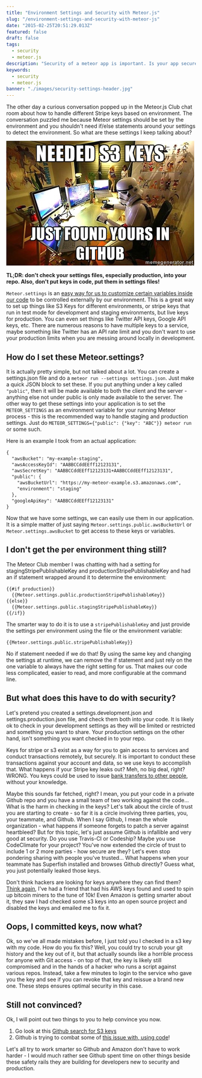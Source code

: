 ```yaml
---
title: "Environment Settings and Security with Meteor.js"
slug: "/environment-settings-and-security-with-meteor-js"
date: "2015-02-25T20:51:29.013Z"
featured: false
draft: false
tags:
  - security
  - meteor.js
description: "Security of a meteor app is important. Is your app secure?"
keywords:
  - security
  - meteor.js
banner: "./images/security-settings-header.jpg"
---
```


The other day a curious conversation popped up in the Meteor.js Club chat room about how to handle different Stripe keys based on environment. The conversation puzzled me because Meteor settings should be set by the environment and you shouldn't need if/else statements around your settings to detect the environment. So what are these settings I keep talking about?

![meme-s3-keys](./images/security-keys-meme.jpg)

**TL;DR: don't check your settings files, especially production, into your repo. Also, don't put keys in code, put them in settings files!**

`Meteor.settings` is an [easy way for us to customize certain variables inside our code](http://docs.meteor.com/#/full/meteor_settings) to be controlled externally by our environment. This is a great way to set up things like S3 Keys for different environments, or stripe keys that run in test mode for development and staging environments, but live keys for production. You can even set things like Twitter API keys, Google API keys, etc. There are numerous reasons to have multiple keys to a service, maybe something like Twitter has an API rate limit and you don't want to use your production limits when you are messing around locally in development.

## How do I set these Meteor.settings?

It is actually pretty simple, but not talked about a lot. You can create a settings.json file and do a `meteor run --settings settings.json`. Just make a quick JSON block to set these. If you put anything under a key called `"public"`, then it will be made available to both the client and the server - anything else not under public is only made available to the server. The other way to get these settings into your application is to set the `METEOR_SETTINGS` as an environment variable for your running Meteor process - this is the recommended way to handle staging and production settings. Just do `METEOR_SETTINGS={"public": {"key": "ABC"}} meteor run` or some such.

Here is an example I took from an actual application:

```
{
  "awsBucket": "my-example-staging",
  "awsAccessKeyId": "AABBCCddEEff12123131",
  "awsSecretKey": "AABBCCddEEff12123131+AABBCCddEEff12123131",
  "public": {
    "awsBucketUrl": "https://my-meteor-example.s3.amazonaws.com",
    "environment": "staging"
  },
  "googleApiKey": "AABBCCddEEff12123131"
}
```

Now that we have some settings, we can easily use them in our application. It is a simple matter of just saying `Meteor.settings.public.awsBucketUrl` or `Meteor.settings.awsBucket` to get access to these keys or variables. 

## I don't get the per environment thing still?

The Meteor Club member I was chatting with had a setting for stagingStripePublishableKey and productionStripePublishableKey and had an if statement wrapped around it to determine the environment:

```
{{#if production}}
  {{Meteor.settings.public.productionStripePublishableKey}}
{{else}}
  {{Meteor.settings.public.stagingStripePublishableKey}}
{{/if}}

```

The smarter way to do it is to use a `stripePublishableKey` and just provide the settings per environment using the file or the environment variable:

```
{{Meteor.settings.public.stripePublishableKey}}
```

No if statement needed if we do that! By using the same key and changing the settings at runtime, we can remove the if statement and just rely on the one variable to always have the right setting for us. That makes our code less complicated, easier to read, and more configurable at the command line.

## But what does this have to do with security?

Let's pretend you created a settings.development.json and settings.production.json file, and check them both into your code. It is likely ok to check in your development settings as they will be limited or restricted and something you want to share. Your production settings on the other hand, isn't something you want checked in to your repo.
	
Keys for stripe or s3 exist as a way for you to gain access to services and conduct transactions remotely, but securely. It is important to conduct these transactions against your account and data, so we use keys to accomplish that. What happens if your Stripe key leaks out? Meh, no big deal, right? WRONG. You keys could be used to issue [bank transfers to other people](https://stripe.com/docs/tutorials/sending-transfers), without your knowledge.

Maybe this sounds far fetched, right? I mean, you put your code in a private Github repo and you have a small team of two working against the code... What is the harm in checking in the keys? Let's talk about the circle of trust you are starting to create - so far it is a circle involving three parties, you, your teammate, and Github. When I say Github, I mean the whole organization - what happens if someone forgets to patch a server against heartbleed? But for this topic, let's just assume Github is infallible and very good at security. Do you use Travis-CI or Codeship? Maybe you use CodeClimate for your project? You've now extended the circle of trust to include 1 or 2 more parties - how secure are they? Let's even stop pondering sharing with people you've trusted... What happens when your teammate has Superfish installed and browses Github directly? Guess what, you just potentially leaked those keys.

Don't think hackers are looking for keys anywhere they can find them? [Think again](http://www.programmableweb.com/news/why-exposed-api-keys-and-sensitive-data-are-growing-cause-concern/analysis/2015/01/05), I've had a friend that had his AWS keys found and used to spin up bitcoin miners to the tune of 10k! Even Amazon is getting smarter about it, they saw I had checked some s3 keys into an open source project and disabled the keys and emailed me to fix it.

## Oops, I committed keys, now what?

Ok, so we've all made mistakes before, I just told you I checked in a s3 key with my code. How do you fix this? Well, you could try to scrub your git history and the key out of it, but that actually sounds like a horrible process for anyone with Git access - on top of that, the key is likely still compromised and in the hands of a hacker who runs a script against various repos. Instead, take a few minutes to login to the service who gave you the key and see if you can revoke that key and reissue a brand new one. These steps ensures optimal security in this case.

## Still not convinced?

Ok, I will point out two things to you to help convince you now.

1. Go look at this [Github search for S3 keys](https://github.com/search?utf8=%E2%9C%93&q=awsSecretKey%3D&type=Code&ref=searchresults)
2. Github is trying to combat some of [this issue with, using code](https://github.com/blog/1956-keeping-github-oauth-tokens-safe)!

Let's all try to work smarter so Github and Amazon don't have to work harder - I would much rather see Github spent time on other things beside these safety rails they are building for developers new to security and production.
